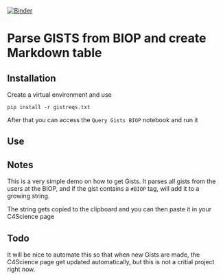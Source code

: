 [![Binder](https://mybinder.org/badge_logo.svg)](https://mybinder.org/v2/gh/BIOP/gist-query/omero)

# Parse GISTS from BIOP and create Markdown table

## Installation
Create a virtual environment and use
```
pip install -r gistreqs.txt
```
After that you can access the `Query Gists BIOP` notebook and run it

## Use

## Notes

This is a very simple demo on how to get Gists. It parses all gists from the users at the BIOP, and if the gist contains a `#BIOP` tag, will add it to a growing string.

The string gets copied to the clipboard and you can then paste it in your C4Science page

## Todo

It will be nice to automate this so that when new Gists are made, the C4Science page get updated automatically, but this is not a critial project right now. 
